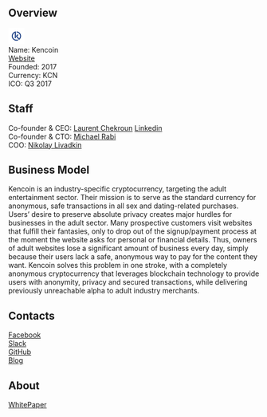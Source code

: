## Overview
![logo](../projects/logo/kencoin.png)  
Name: Kencoin  
[Website](http://kencoin.org/)  
Founded: 2017  
Currency:  KCN  
ICO: Q3 2017
## Staff
Co-founder & CEO: [Laurent Chekroun](../people/laurent_chekroun.md) [Linkedin](https://www.linkedin.com/in/laurent-chekroun-98b00210/)  
Co-founder & CTO: [Michael Rabi](../people/michael_rabi.md)  
COO: [Nikolay Livadkin](../people/nikolay_livadkin.md)   
## Business Model
Kencoin is an industry-specific cryptocurrency, targeting the adult entertainment sector. Their mission is to serve as the standard currency for anonymous, safe transactions in all sex and dating-related purchases. Users’ desire to preserve absolute privacy creates major hurdles for businesses in the adult sector. Many prospective customers visit websites that fulfill their fantasies, only to drop out of the signup/payment process at the moment the website asks for personal or financial details. Thus, owners of adult websites lose a significant amount of business every day, simply because their users lack a safe, anonymous way to pay for the content they want. Kencoin solves this problem in one stroke, with a completely anonymous cryptocurrency that leverages blockchain technology to provide users with anonymity, privacy and secured transactions, while delivering previously unreachable alpha to adult industry merchants.
## Contacts  
[Facebook](https://www.facebook.com/KencoinCryptocurrency/)  
[Slack](https://autoinvitekencoin.herokuapp.com/)  
[GitHub](https://github.com/kencoin)  
[Blog](https://kencoin.org/blogs/)  
## About  
[WhitePaper](https://kencoin.org/wp-content/uploads/2017/07/whitepaper.pdf) 
